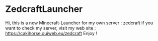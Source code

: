 # ZedcraftLauncher
Hi, this is a new Minecraft-Launcher for my own server : zedcraft
if you want to check my server, visit my web site : https://cakihorse.ouiweb.eu/zedcraft
Enjoy !
